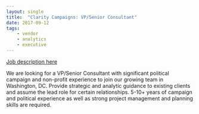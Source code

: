 ```yaml
---
layout: single
title:  "Clarity Campaigns: VP/Senior Consultant"
date: 2017-09-12
tags: 
    - vendor
    - analytics
    - executive
---
```


[Job description here](http://www.claritycampaigns.com/careers/vp-senior-consultant)
	
We are looking for a VP/Senior Consultant with significant political campaign and non-profit experience to join our growing team in Washington, DC. Provide strategic and analytic guidance to existing clients and assume the lead role for certain relationships. 5-10+ years of campaign and political experience as well as strong project management and planning skills are required.
